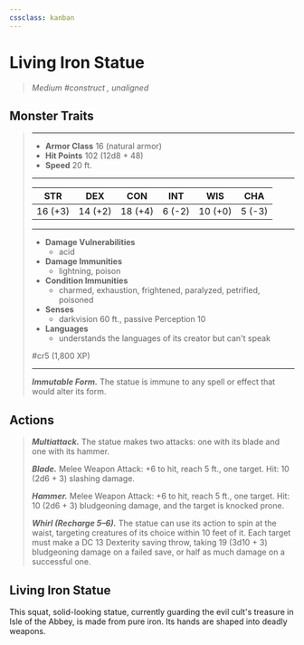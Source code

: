 ```yaml
---
cssclass: kanban
---
```


# Living Iron Statue
>*Medium #construct , unaligned*
## Monster Traits
>___
>- **Armor Class** 16 (natural armor)
>- **Hit Points** 102 (12d8 + 48)
>- **Speed** 20 ft.
>___
>|STR|DEX|CON|INT|WIS|CHA|
>|:---:|:---:|:---:|:---:|:---:|:---:|
>|16 (+3)|14 (+2)|18 (+4)|6 (-2)|10 (+0)|5 (-3)|
>___
>- **Damage Vulnerabilities**
>	 - acid
>- **Damage Immunities**
>	 - lightning, poison
>- **Condition Immunities**
>	 - charmed, exhaustion, frightened, paralyzed, petrified, poisoned
>- **Senses**
>	 - darkvision 60 ft., passive Perception 10
>- **Languages**
>	 - understands the languages of its creator but can't speak
>
> #cr5 (1,800 XP)
>___
>***Immutable Form.*** The statue is immune to any spell or effect that would alter its form.  
>
## Actions
>***Multiattack.*** The statue makes two attacks: one with its blade and one with its hammer.  
>
>***Blade.*** Melee Weapon Attack: +6 to hit, reach 5 ft., one target. Hit: 10 (2d6 + 3) slashing damage.  
>
>***Hammer.*** Melee Weapon Attack: +6 to hit, reach 5 ft., one target. Hit: 10 (2d6 + 3) bludgeoning damage, and the target is knocked prone.  
>
>***Whirl (Recharge 5–6).*** The statue can use its action to spin at the waist, targeting creatures of its choice within 10 feet of it. Each target must make a DC 13 Dexterity saving throw, taking 19 (3d10 + 3) bludgeoning damage on a failed save, or half as much damage on a successful one.
## Living Iron Statue
This squat, solid-looking statue, currently guarding the evil cult's treasure in Isle of the Abbey, is made from pure iron. Its hands are shaped into deadly weapons.